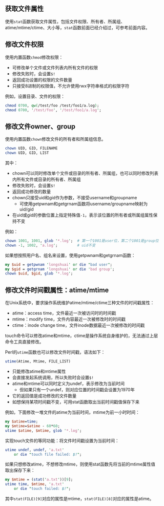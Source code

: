 ## 获取文件属性

使用`stat`函数获取文件属性，包括文件权限、所有者、所属组、atime/mtime/ctime、大小等，`stat`函数前面已经介绍过，可参考前面内容。

## 修改文件权限

使用内置函数`chmod`修改权限：  
- 可修改单个文件或文件列表内所有文件的权限  
- 修改失败时，会设置`$!`  
- 返回成功设置的权限的文件数量  
- 只接受8进制的权限值，不允许使用rwx字符串格式的权限字符  

例如，设置目录、文件的权限： 

```perl
chmod 0700, qw(/test/foo /test/foo1/a.log);
chmod 0700, '/test/foo', '/test/foo1/a.log';
```

## 修改文件owner、group

使用内置函数`chown`修改文件的所有者和所属组信息。

```perl
chown UID, GID, FILENAME
chown UID, GID, LIST
```

其中：

- chown可以同时修改单个文件或目录的所有者、所属组，也可以同时修改列表内所有文件或目录的所有者、所属组  
- 修改失败时，会设置`$!`  
- 返回成功修改的数量  
- chown只接受uid和gid作为参数，不接受username和groupname  
  - 可使用getpwnam和getgrnam函数将username/groupname映射为uid/gid  
- 在uid或gid的参数位置上指定特殊值`-1`，表示该位置的所有者或所属组属性保持不变  

例如：

```perl
chown 1001, 1001, glob '*.log';  # 第一个1001是user位，第二个1001是group位
chown -1, 1002, 'a.log';         # uid不变
```

如果想按照用户名、组名来设置，使用getpwnam和getgrnam函数：

```perl
my $uid = getpwnam 'longshuai' or die "bad user";
my $gid = getgrnam 'longshuai' or die 'bad group';
chown $uid, $gid, glob '*.log';
```

## 修改文件时间戳属性：atime/mtime

在Unix系统中，要求操作系统维护atime/mtime/ctime三种文件的时间戳属性：  

- atime：access time，文件最近一次被访问时的时间戳  
- mtime：modify time，文件内容最近一次被修改时的时间戳  
- ctime：inode change time，文件inode数据最近一次被修改的时间戳  

touch命令可以修改atime和mtime，ctime是操作系统自身维护的，无法通过上层命令工具直接修改。

Perl的`utime`函数也可以修改文件时间戳，语法如下：

```perl
utime(Atime, Mtime, FILE_LIST)
```

- 只能修改atime和mtime属性  
- 会直接发起系统调用，所以失败时会设置`$!`  
- atime和mtime可以同时定义为undef，表示修改为当前时间  
  - 但如果只有一个undef，则对应位置的时间戳会设置为1970年  
- 它的返回值是成功修改的文件数量  
- 如想保持某项时间戳不变，可用stat函数取出当前时间戳值保存下来  

例如，下面修改一堆文件的atime为当前时间，mtime为前一小时时间：  

```perl
my $atime=time;
my $mtime=$atime - 60*60;
utime $atime, $mtime, glob '*.log';
```

实现touch文件的等同功能：将文件时间戳设置为当前时间：

```perl
utime undef, undef, 'a.txt'
    or die "touch file failed: $!";
```

如果只想修改atime，不想修改mtime，则使用stat函数先将当前的mtime属性值取出保存下来：

```perl
my $mtime = (stat('a.txt'))[9];
utime time, $mtime, 'a.txt'
    or die "touch failed: $!";
```

其中`stat(FILE)[9]`对应的属性是mtime，`stat(FILE)[8]`对应的属性是atime。